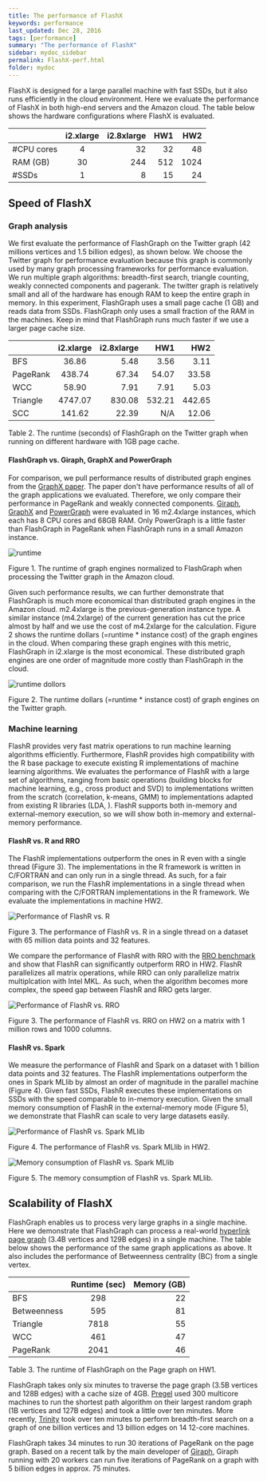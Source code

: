 ```yaml
---
title: The performance of FlashX
keywords: performance
last_updated: Dec 28, 2016
tags: [performance]
summary: "The performance of FlashX"
sidebar: mydoc_sidebar
permalink: FlashX-perf.html
folder: mydoc
---
```


FlashX is designed for a large parallel machine with fast SSDs, but it also
runs efficiently in the cloud environment. Here we evaluate the performance
of FlashX in both high-end servers and the Amazon cloud. The table below shows
the hardware configurations where FlashX is evaluated.

|            | i2.xlarge | i2.8xlarge | HW1    | HW2    |
| ---------- |:---------:| ----------:|-------:|-------:|
| #CPU cores | 4         | 32         | 32     | 48     |
| RAM (GB)   | 30        | 244        | 512    | 1024   |
| #SSDs      | 1         | 8          | 15     | 24     |

## Speed of FlashX

### Graph analysis

We first evaluate the performance of FlashGraph on the Twitter graph
(42 millions vertices and 1.5 billion edges), as shown below. We choose
the Twitter graph for performance evaluation because this graph is commonly
used by many graph processing frameworks for performance evaluation. We run multiple graph
algorithms: breadth-first search, triangle counting, weakly connected components
and pagerank. The twitter graph is relatively small and all of the hardware has
enough RAM to keep the entire graph in memory. In this experiment, FlashGraph
uses a small page cache (1 GB) and reads data from SSDs. FlashGraph only uses
a small fraction of the RAM in the machines. Keep in mind that FlashGraph runs
much faster if we use a larger page cache size.

|          | i2.xlarge | i2.8xlarge | HW1    | HW2    |
| -------- |:---------:| ----------:|-------:|-------:|
| BFS      | 36.86     | 5.48       | 3.56   | 3.11   |
| PageRank | 438.74    | 67.34      | 54.07  | 33.58  |
| WCC      | 58.90     | 7.91       | 7.91   | 5.03   |
| Triangle | 4747.07   | 830.08     | 532.21 | 442.65 |
| SCC      | 141.62    | 22.39      | N/A    | 12.06  |

Table 2. The runtime (seconds) of FlashGraph on the Twitter graph when running on different hardware with 1GB page cache.


#### FlashGraph vs. Giraph, GraphX and PowerGraph

For comparison, we pull performance results of distributed graph engines from
the [GraphX paper](https://amplab.cs.berkeley.edu/wp-content/uploads/2014/09/graphx.pdf).
The paper don't have performance results of all of the graph applications
we evaluated. Therefore, we only compare their performance in PageRank and
weakly connected components. [Giraph](http://giraph.apache.org/),
[GraphX](http://spark.apache.org/graphx/) and
[PowerGraph](https://github.com/dato-code/PowerGraph) were evaluated in
16 m2.4xlarge instances, which each has 8 CPU cores and 68GB RAM. Only
PowerGraph is a little faster than FlashGraph in PageRank when FlashGraph
runs in a small Amazon instance.

![runtime](https://flashxio.github.io/FlashX-doc/images/FlashGraph-speed.jpg)

Figure 1. The runtime of graph engines normalized to FlashGraph when processing the Twitter graph in the Amazon cloud.

Given such performance results, we can further demonstrate that FlashGraph is
much more economical than distributed graph engines in the Amazon cloud. m2.4xlarge
is the previous-generation instance type. A similar instance (m4.2xlarge) of
the current generation has cut the price almost by half and we use the cost of
m4.2xlarge for the calculation. Figure 2 shows the runtime dollars
(=runtime * instance cost) of the graph engines in the cloud. When comparing
these graph engines with this metric, FlashGraph in i2.xlarge is the most
economical. These distributed graph engines are one order of magnitude more
costly than FlashGraph in the cloud.

![runtime dollors](http://flashx.io/images/FlashGraph.vs.others.dollor.png)

Figure 2. The runtime dollars (=runtime * instance cost) of graph engines on the Twitter graph.

### Machine learning

FlashR provides very fast matrix operations to run machine learning algorithms
efficiently. Furthermore,
FlashR provides high compatibility with the R base package to
execute existing R implementations of machine learning algorithms.
We evaluates the performance of FlashR with a large set of algorithms, ranging
from basic operations (building blocks for machine learning, e.g.,
cross product and SVD) to implementations written from the scratch
(correlation, k-means, GMM) to implementations adapted from existing R libraries
(LDA, ).
FlashR supports both in-memory and external-memory execution, so we will show
both in-memory and external-memory performance.

#### FlashR vs. R and RRO

The FlashR implementations outperform the ones in R even with a single thread
(Figure 3).
The implementations in the R framework is written in C/FORTRAN and can only
run in a single thread. As such, for a fair
comparison, we run the FlashR implementations in a single thread when comparing
with the C/FORTRAN implementations in the R framework. We evaluate
the implementations in machine HW2.

![Performance of FlashR vs. R](http://flashxio.github.io/FlashX-doc/images/FlashR-perf-1T.png)

Figure 3. The performance of FlashR vs. R in a single thread on a dataset
with 65 million data points and 32 features.

We compare the performance of FlashR with RRO with the
[RRO benchmark](https://mran.revolutionanalytics.com/documents/rro/multithread/)
and show that FlashR can significantly outperform RRO in HW2. FlashR
parallelizes all matrix operations, while RRO can only parallelize
matrix multiplcation with Intel MKL. As such, when the algorithm becomes
more complex, the speed gap between FlashR and RRO gets larger.

![Performance of FlashR vs. RRO](http://flashxio.github.io/FlashX-doc/images/FlashR.vs.RRO.png)

Figure 3. The performance of FlashR vs. RRO on HW2 on a matrix
with 1 million rows and 1000 columns.

#### FlashR vs. Spark

We measure the performance of FlashR and Spark on a dataset with 1 billion
data points and 32 features.
The FlashR implementations outperform the ones in Spark MLlib by almost an order
of magnitude in the parallel machine (Figure 4). Given fast SSDs, FlashR executes
these implementations on SSDs with the speed comparable to in-memory execution.
Given the small memory consumption of FlashR in the external-memory mode (Figure 5),
we demonstrate that FlashR can scale to very large datasets easily.

![Performance of FlashR vs. Spark MLlib](http://flashxio.github.io/FlashX-doc/images/FlashR-perf.png)

Figure 4. The performance of FlashR vs. Spark MLlib in HW2.

![Memory consumption of FlashR vs. Spark MLlib](http://flashxio.github.io/FlashX-doc/images/FlashR-mem.png)

Figure 5. The memory consumption of FlashR vs. Spark MLlib.

## Scalability of FlashX

FlashGraph enables us to process very large graphs in a single machine. Here
we demonstrate that FlashGraph can process a real-world
[hyperlink page graph](http://webdatacommons.org/hyperlinkgraph/) (3.4B vertices
and 129B edges) in a single machine. The table below shows the performance of
the same graph applications as above. It also includes the performance of
Betweenness centrality (BC) from a single vertex.

|             | Runtime (sec) | Memory (GB) |
| ----------- |:-------------:| -----------:|
| BFS         | 298           | 22          |
| Betweenness | 595           | 81          |
| Triangle    | 7818          | 55          |
| WCC         | 461           | 47          |
| PageRank    | 2041          | 46          |

Table 3. The runtime of FlashGraph on the Page graph on HW1.

FlashGraph takes only six minutes to traverse the page graph (3.5B vertices
and 128B edges) with a cache size of 4GB.
[Pregel](http://dl.acm.org/citation.cfm?id=1807184) used 300 multicore machines
to run the shortest path algorithm on their largest random graph (1B vertices
and 127B edges) and took a little over ten minutes. More recently,
[Trinity](http://research.microsoft.com/en-us/projects/trinity/)
took over ten minutes to perform breadth-first search on a
graph of one billion vertices and 13 billion edges on 14 12-core
machines.

FlashGraph takes 34 minutes to run 30 iterations of PageRank on the page graph.
Based on a recent talk by the main developer of
[Giraph](http://www.youtube.com/watch?v=b5Qmz4zPj-M), Giraph running with
20 workers can run five iterations of PageRank on a graph with 5 billion edges
in approx. 75 minutes.
